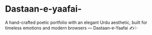 # Dastaan-e-yaafai-
A hand-crafted poetic portfolio with an elegant Urdu aesthetic, built for timeless emotions and modern browsers — Dastaan-e-Yaafai ✍️✨
